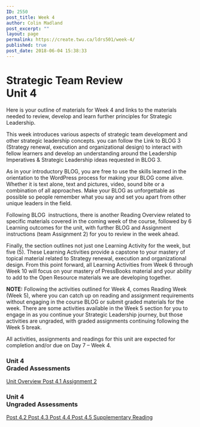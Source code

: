 ```yaml
---
ID: 2550
post_title: Week 4
author: Colin Madland
post_excerpt: ""
layout: page
permalink: https://create.twu.ca/ldrs501/week-4/
published: true
post_date: 2018-06-04 15:38:33
---
```

<!--themify_builder_static-->

<h1>Strategic Team Review<br/>Unit 4</h1>

Here is your outline of materials for Week 4 and links to the materials needed to review, develop and learn further principles for Strategic Leadership.</p>

This week introduces various aspects of strategic team development and other strategic leadership concepts. you can follow the Link to BLOG 3 (Strategy renewal, execution and organizational design) to interact with fellow learners and develop an understanding around the Leadership Imperatives &#038; Strategic Leadership ideas requested in BLOG 3.

As in your introductory BLOG, you are free to use the skills learned in the orientation to the WordPress process for making your BLOG come alive. Whether it is text alone, text and pictures, video, sound bite or a combination of all approaches. Make your BLOG as unforgettable as possible so people remember what you say and set you apart from other unique leaders in the field.

Following BLOG  instructions, there is another Reading Overview related to specific materials covered in the coming week of the course, followed by 6 Learning outcomes for the unit, with further BLOG and Assignment instructions (team Assignment 2) for you to review in the week ahead.

Finally, the section outlines not just one Learning Activity for the week, but five (5). These Learning Activities provide a capstone to your mastery of topical material related to Strategy renewal, execution and organizational design. From this point forward, all Learning Activities from Week 6 through Week 10 will focus on your mastery of PressBooks material and your ability to add to the Open Resource materials we are developing together.

<strong>NOTE:</strong> Following the activities outlined for Week 4, comes Reading Week (Week 5), where you can catch up on reading and assignment requirements without engaging in the course BLOG or submit graded materials for the week. There are some activities available in the Week 5 section for you to engage in as you continue your Strategic Leadership journey, but those activities are ungraded, with graded assignments continuing following the Week 5 break.

All activities, assignments and readings for this unit are expected for completion and/or due on Day 7 &#8211; Week 4.

<h3>Unit 4<br/>Graded Assessments</h3>

<a href="https://create.twu.ca/ldrs501/unit-4/"> Unit Overview </a> <a href="https://create.twu.ca/ldrs501/post-4-1/"> Post 4.1 </a> <a href="https://create.twu.ca/ldrs501/assignment-2/"> Assignment 2 </a>

<h3>Unit 4<br/>Ungraded Assessments</h3>

<a href="https://create.twu.ca/ldrs501/week-4-post-4-2/"> Post 4.2 </a> <a href="https://create.twu.ca/ldrs501/post-4-3/"> Post 4.3 </a> <a href="https://create.twu.ca/ldrs501/week-4-post-4-4"> Post 4.4 </a> <a href="https://create.twu.ca/ldrs501/week-4-post-4-5"> Post 4.5 </a> <a href="https://create.twu.ca/ldrs501/week-4-supplementary-reading/"> Supplementary Reading </a><!--/themify_builder_static-->

&nbsp;